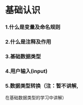 # 基础认识

### 1.什么是变量及命名规则
### 2.什么是注释及作用
### 3.基础数据类型
### 4.用户输入(input)

### 5.数据类型转换（注：暂不讲解,
在基础数据类型的学习中讲解）